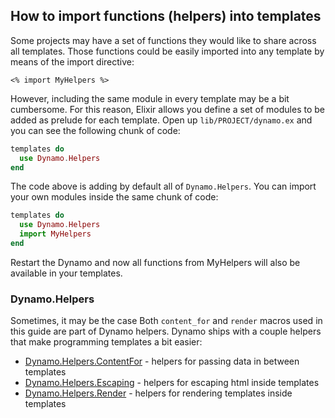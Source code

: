 ## How to import functions (helpers) into templates

Some projects may have a set of functions they would like to share across all templates. Those functions could be easily imported into any template by means of the import directive:

```erb
<% import MyHelpers %>
```

However, including the same module in every template may be a bit cumbersome. For this reason, Elixir allows you define a set of modules to be added as prelude for each template. Open up `lib/PROJECT/dynamo.ex` and you can see the following chunk of code:

```elixir
templates do
  use Dynamo.Helpers
end
```

The code above is adding by default all of `Dynamo.Helpers`. You can import your own modules inside the same chunk of code:

```elixir
templates do
  use Dynamo.Helpers
  import MyHelpers
end
```

Restart the Dynamo and now all functions from MyHelpers will also be available in your templates.

### Dynamo.Helpers

Sometimes, it may be the case Both `content_for` and `render` macros used in this guide are part of Dynamo helpers. Dynamo ships with a couple helpers that make programming templates a bit easier:

* [Dynamo.Helpers.ContentFor](http://elixir-lang.org/docs/dynamo/Dynamo.Helpers.ContentFor.html) - helpers for passing data in between templates
* [Dynamo.Helpers.Escaping](http://elixir-lang.org/docs/dynamo/Dynamo.Helpers.Escaping.html) - helpers for escaping html inside templates
* [Dynamo.Helpers.Render](http://elixir-lang.org/docs/dynamo/Dynamo.Helpers.Render.html) - helpers for rendering templates inside templates
